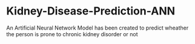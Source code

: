 # Kidney-Disease-Prediction-ANN
An Artificial Neural Network Model has been created to predict wheather the person is prone to chronic kidney disorder or not
